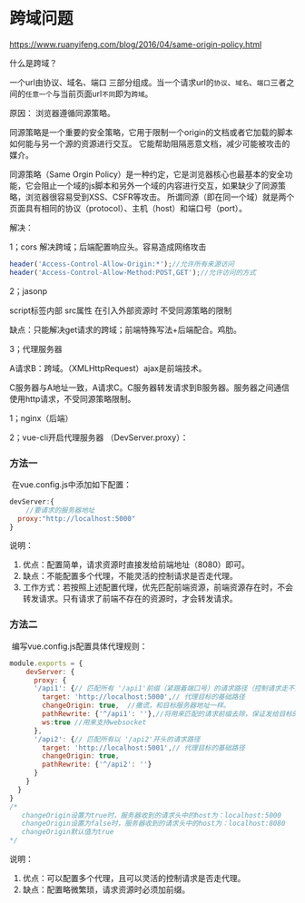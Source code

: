 # 跨域问题

https://www.ruanyifeng.com/blog/2016/04/same-origin-policy.html

什么是跨域？

一个url由协议、域名、端口 三部分组成。当一个请求url的`协议`、`域名`、`端口`三者之间的`任意一个`与当前页面url`不同`即为`跨域`。

原因：  浏览器遵循同源策略。

同源策略是一个重要的安全策略，它用于限制一个origin的文档或者它加载的脚本如何能与另一个源的资源进行交互。 它能帮助阻隔恶意文档，减少可能被攻击的媒介。

同源策略（Same Orgin Policy）是一种约定，它是浏览器核心也最基本的安全功能，它会阻止一个域的js脚本和另外一个域的内容进行交互，如果缺少了同源策略，浏览器很容易受到XSS、CSFR等攻击。
所谓同源（即在同一个域）就是两个页面具有相同的协议（protocol）、主机（host）和端口号（port）。

解决：

1；cors 解决跨域；后端配置响应头。容易造成网络攻击

```js
header('Access-Control-Allow-Origin:*');//允许所有来源访问
header('Access-Control-Allow-Method:POST,GET');//允许访问的方式
```



2；jasonp

script标签内部 src属性 在引入外部资源时 不受同源策略的限制

缺点：只能解决get请求的跨域；前端特殊写法+后端配合。鸡肋。

3；代理服务器

A请求B：跨域。（XMLHttpRequest）ajax是前端技术。

C服务器与A地址一致，A请求C。C服务器转发请求到B服务器。服务器之间通信使用http请求，不受同源策略限制。

1；nginx（后端）

 2；vue-cli开启代理服务器 （DevServer.proxy）：

### 方法一

​	在vue.config.js中添加如下配置：

```js
devServer:{
    //要请求的服务器地址
  proxy:"http://localhost:5000"
}
```

说明：

1. 优点：配置简单，请求资源时直接发给前端地址（8080）即可。
2. 缺点：不能配置多个代理，不能灵活的控制请求是否走代理。
3. 工作方式：若按照上述配置代理，优先匹配前端资源，前端资源存在时，不会转发请求。只有请求了前端不存在的资源时，才会转发请求。

### 方法二

​	编写vue.config.js配置具体代理规则：

```js
module.exports = {
	devServer: {
      proxy: {
      '/api1': {// 匹配所有 '/api1'前缀（紧跟着端口号）的请求路径（控制请求走不走代理）
        target: 'http://localhost:5000',// 代理目标的基础路径
        changeOrigin: true,  //撒谎，和目标服务器地址一样。
        pathRewrite: {'^/api1': ''},//将用来匹配的请求前缀去除，保证发给目标的请求地址正确。
        ws:true //用来支持websocket
      },
      '/api2': {// 匹配所有以 '/api2'开头的请求路径
        target: 'http://localhost:5001',// 代理目标的基础路径
        changeOrigin: true,
        pathRewrite: {'^/api2': ''}
      }
    }
  }
}
/*
   changeOrigin设置为true时，服务器收到的请求头中的host为：localhost:5000
   changeOrigin设置为false时，服务器收到的请求头中的host为：localhost:8080
   changeOrigin默认值为true
*/
```

说明：

1. 优点：可以配置多个代理，且可以灵活的控制请求是否走代理。
2. 缺点：配置略微繁琐，请求资源时必须加前缀。